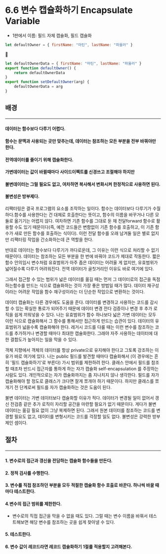 # 6.6 변수 캡슐화하기 Encapsulate Variable

- 1판에서 이름: 필드 자체 캡슐화, 필드 캡슐화

```js
let defaultOwner = { firstName: "마틴", lastName: "파울러" }
```

🔻

```js
let defaultOwnerData = { firstName: "마틴", lastName: "파울러" }
export function defaultOwner() {
	return defaultOwnerData
}
export function setDefaultOwner(arg) {
	defaultOwnerData = arg
}
```

## 배경 <hr>

#### 데이터는 함수보다 다루기 어렵다.

#### 함수는 문맥과 사용되는 곳만 맞추는데, 데이터는 참조하는 모든 부분을 전부 바꿔야만 한다.

#### 전역데이터를 줄이기 위해 캡슐화한다.

#### 가변데이터는 값이 바뀔때마다 사이드이펙트를 신경쓰고 조절해야 하지만

#### 불변데이터는 그럴 필요도 없고, 여차하면 복사해서 변화시켜 한정적으로 사용하면 된다.

#### 불변성은 방부제다.

리팩터링은 결국 프로그램의 요소를 조작하는 일이다. 함수는 데이터보다 다루기가 수월하다.함수를 사용한다는 건 대체로 호출한다는 뜻이고, 함수의 이름을 바꾸거나 다른 모듈로 옮기기는 어렵지 않다. 여차하면 기존 함수를 그대로 둔 채 전달forward 함수로 활용할 수도 있기 때문이다(즉, 예전 코드들은 변함없이 기존 함수를 호출하고, 이 기존 함수가 새로 만든 함수를 호출하는 식이다). 이런 전달 함수를 오래 남겨둘 일은 별로 없지만 리팩터링 작업을 간소화하는데 큰 역할을 한다.

반대로 데이터는 함수보다 다루기가 까다로운데, 그 이유는 이런 식으로 처리할 수 없기 때문이다. 데이터는 참조하는 모든 부분을 한 번에 바꿔야 코드가 제대로 작동한다. 짧은 함수 안의임시 변수처럼 유효범위가 아주 좁은 데이터는 어려울 게 없지만, 유효범위가 넓어질수록 다루기 어려워진다. 전역 데이터가 골칫거리인 이유도 바로 여기에 있다.

그래서 접근할 수 있는 범위가 넓은 데이터를 옮길 때는 먼저 그 데이터로의 접근을 독점하는함수를 만드는 식으로 캡슐화하는 것이 가장 좋은 방법일 때가 많다. 데이터 재구성이라는 어려운 작업을 함수 재구성이라는 더 단순한 작업으로 변환하는 것이다.

데이터 캡슐화는 다른 경우에도 도움을 준다. 데이터를 변경하고 사용하는 코드를 감시할 수 있는 확실한 통로가 되어주기 때문에 데이터 변경 전다 검증이나 변경 후 추가 로직을 쉽게 끼워넣을 수 있다. 나는 유효범위가 함수 하나보다 넓은 가변 데이터는 모두 이런 식으로 캡슐화해서 그 함수를 통해서만 접근하게 만드는 습관이 있다. 데이터의 유효범위가 넓을수록 캡슐화해야 한다. 레거시 코드를 다룰 때는 이런 변수를 참조하는 코드를 추가하거나 변경할 때마다 최대한 캡슐화한다. 그래야 자주 사용하는 데이터에 대한 결합도가 높아지는 일을 막을 수 있다.

객체 지향에서 객체의 데이터를 항상 private으로 유지해야 한다고 그토록 강조하는 이유가 바로 여기에 있다. 나는 public 필드를 발견할 때마다 캡슐화해서 (이 경우에는 흔히 '필드 캡슐화하기'로 부른다) 가시 범위를 제한하려 한다. 클래스 안에서 필드를 참조할 때조차 반드시 접근자를 통하게 하는 자가 캡슐화 self-encapsulation 를 주장하는 사람도 있다. 개인적으로는 자가 캡슐화까지는 좀 지나치지 않나 생각한다. 필드를 자가 캡슐화해야 할 정도로 클래스가 크다면 잘게 쪼개야 하기 때문이다. 하지만 클래스를 쪼개기 전 단계로써 필드를 자가 캡슐화하는 것은 도움이 된다.

불변 데이터는 가변 데이터보다 캡슐화할 이유가 적다. 데이터가 변경될 일이 없어서 갱신 전검증 같은 추가 로직이 자리할 공간을 마련할 필요가 없기 때문이다. 게다가 불변 데이터는 옮길 필요 없이 그냥 복제하면 된다. 그래서 원본 데이터를 참조하는 코드를 변경할 필요도 없고, 데이터를 변형시키는 코드를 걱정할 일도 없다. 불변성은 강력한 방부제인 셈이다.

## 절차 <hr>

#### 1. 변수로의 접근과 갱신을 전담하는 캡슐화 함수들을 만든다.

#### 2. 정적 검사를 수행한다.

#### 3. 변수를 직접 참조하던 부분을 모두 적절한 캡슐화 함수 호출로 바꾼다. 하나씩 바꿀 때마다 테스트한다.

#### 4.변수의 접근 범위를 제한한다.

- 변수로의 직접 접근을 막을 수 없을 때도 있다. 그럴 때는 변수 이름을 바꿔서 테스트해보면 해당 변수를 참조하는 곳을 쉽게 찾아낼 수 있다.

#### 5. 테스트한다.

#### 6. 변수 값이 레코드라면 레코드 캡슐화하기 1절를 적용할지 고려해본다.
